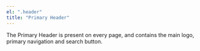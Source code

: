 ```yaml
---
el: ".header"
title: "Primary Header"
---
```

The Primary Header is present on every page, and contains the main logo, primary navigation and search button.